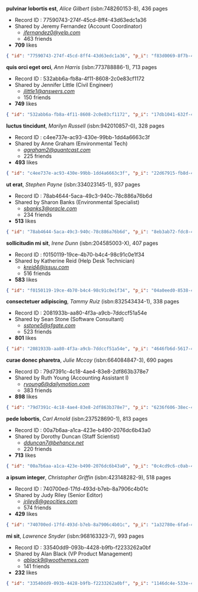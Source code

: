 **pulvinar lobortis est**,  *Alice Gilbert* (isbn:748260153-8), 436 pages

- Record ID : 77590743-274f-45cd-8ff4-43d63edc1a36
- Shared by Jeremy Fernandez (Account Coordinator)
  - *jfernandez0@yelp.com*
  - 463 friends
- **709** likes

```json
{ "id": "77590743-274f-45cd-8ff4-43d63edc1a36", "p_i": "f83d0069-8f7b-4824-b335-af9a78015b63", "b_a": "Alice Gilbert", "b_n": "pulvinar lobortis est", "isbn": "748260153-8", "ps": 436, "ls": 709, "p_s": 463, "p_n": "Jeremy Fernandez", "p_e": "jfernandez0@yelp.com", "p_j": "Account Coordinator" }

```
 
**quis orci eget orci**,  *Ann Harris* (isbn:773788886-1), 713 pages

- Record ID : 532abb6a-fb8a-4f11-8608-2c0e83cf1172
- Shared by Jennifer Little (Civil Engineer)
  - *jlittle1@answers.com*
  - 150 friends
- **749** likes

```json
{ "id": "532abb6a-fb8a-4f11-8608-2c0e83cf1172", "p_i": "17db1041-632f-461c-a9cd-4eb9e8aa8dae", "b_a": "Ann Harris", "b_n": "quis orci eget orci", "isbn": "773788886-1", "ps": 713, "ls": 749, "p_s": 150, "p_n": "Jennifer Little", "p_e": "jlittle1@answers.com", "p_j": "Civil Engineer" }

```
 
**luctus tincidunt**,  *Marilyn Russell* (isbn:942010857-0), 328 pages

- Record ID : c4ee737e-ac93-430e-99bb-1dd4a6663c3f
- Shared by Anne Graham (Environmental Tech)
  - *agraham2@quantcast.com*
  - 225 friends
- **493** likes

```json
{ "id": "c4ee737e-ac93-430e-99bb-1dd4a6663c3f", "p_i": "22d67915-fb8d-4a9e-83f9-d3f52d91e5ac", "b_a": "Marilyn Russell", "b_n": "luctus tincidunt", "isbn": "942010857-0", "ps": 328, "ls": 493, "p_s": 225, "p_n": "Anne Graham", "p_e": "agraham2@quantcast.com", "p_j": "Environmental Tech" }

```
 
**ut erat**,  *Stephen Payne* (isbn:334023145-1), 937 pages

- Record ID : 78ab4644-5aca-49c3-940c-78c886a76b6d
- Shared by Sharon Banks (Environmental Specialist)
  - *sbanks3@oracle.com*
  - 234 friends
- **513** likes

```json
{ "id": "78ab4644-5aca-49c3-940c-78c886a76b6d", "p_i": "8eb3ab72-fdc8-4836-95f5-9c6e0b594468", "b_a": "Stephen Payne", "b_n": "ut erat", "isbn": "334023145-1", "ps": 937, "ls": 513, "p_s": 234, "p_n": "Sharon Banks", "p_e": "sbanks3@oracle.com", "p_j": "Environmental Specialist" }

```
 
**sollicitudin mi sit**,  *Irene Dunn* (isbn:204585003-X), 407 pages

- Record ID : f0150119-19ce-4b70-b4c4-98c91c0e1f34
- Shared by Katherine Reid (Help Desk Technician)
  - *kreid4@issuu.com*
  - 516 friends
- **583** likes

```json
{ "id": "f0150119-19ce-4b70-b4c4-98c91c0e1f34", "p_i": "04a0eed0-8538-4625-96de-fadd68c704b0", "b_a": "Irene Dunn", "b_n": "sollicitudin mi sit", "isbn": "204585003-X", "ps": 407, "ls": 583, "p_s": 516, "p_n": "Katherine Reid", "p_e": "kreid4@issuu.com", "p_j": "Help Desk Technician" }

```
 
**consectetuer adipiscing**,  *Tammy Ruiz* (isbn:832543434-1), 338 pages

- Record ID : 2081933b-aa80-4f3a-a9cb-7ddccf51a54e
- Shared by Sean Stone (Software Consultant)
  - *sstone5@sfgate.com*
  - 523 friends
- **801** likes

```json
{ "id": "2081933b-aa80-4f3a-a9cb-7ddccf51a54e", "p_i": "4646fb6d-5617-47ca-ba9a-b81d160a0ef6", "b_a": "Tammy Ruiz", "b_n": "consectetuer adipiscing", "isbn": "832543434-1", "ps": 338, "ls": 801, "p_s": 523, "p_n": "Sean Stone", "p_e": "sstone5@sfgate.com", "p_j": "Software Consultant"}

```
 
**curae donec pharetra**,  *Julie Mccoy* (isbn:664084847-3), 690 pages

- Record ID : 79d7391c-4c18-4ae4-83e8-2df863b378e7
- Shared by Ruth Young (Accounting Assistant I)
  - *ryoung6@dailymotion.com*
  - 383 friends
- **898** likes

```json
{ "id": "79d7391c-4c18-4ae4-83e8-2df863b378e7", "p_i": "6236f606-38ec-4622-a950-e4500ce6c9f5", "b_a": "Julie Mccoy", "b_n": "curae donec pharetra", "isbn": "664084847-3", "ps": 690, "ls": 898, "p_s": 383, "p_n": "Ruth Young", "p_e": "ryoung6@dailymotion.com", "p_j": "Accounting Assistant I"}

```
 
**pede lobortis**,  *Carl Arnold* (isbn:237528690-1), 813 pages

- Record ID : 00a7b6aa-a1ca-423e-b490-2076dc6b43a0
- Shared by Dorothy Duncan (Staff Scientist)
  - *dduncan7@behance.net*
  - 220 friends
- **713** likes

```json
{ "id": "00a7b6aa-a1ca-423e-b490-2076dc6b43a0", "p_i": "0c4cd9c6-c0ab-4f11-824a-065b4eaa4ae1", "b_a": "Carl Arnold", "b_n": "pede lobortis", "isbn": "237528690-1", "ps": 813, "ls": 713, "p_s": 220, "p_n": "Dorothy Duncan", "p_e": "dduncan7@behance.net", "p_j": "Staff Scientist" }

```
 
**a ipsum integer**,  *Christopher Griffin* (isbn:423148282-9), 518 pages

- Record ID : 740700ed-17fd-493d-b7eb-8a7906c4b01c
- Shared by Judy Riley (Senior Editor)
  - *jriley8@geocities.com*
  - 574 friends
- **429** likes

```json
{ "id": "740700ed-17fd-493d-b7eb-8a7906c4b01c", "p_i": "1a32780e-6fad-4973-9a6a-46ba07e8393d", "b_a": "Christopher Griffin", "b_n": "a ipsum integer", "isbn": "423148282-9", "ps": 518, "ls": 429, "p_s": 574, "p_n": "Judy Riley", "p_e": "jriley8@geocities.com", "p_j": "Senior Editor" }

```
 
**mi sit**,  *Lawrence Snyder* (isbn:968163323-7), 993 pages

- Record ID : 33540dd9-093b-4428-b9fb-f2233262a0bf
- Shared by Alan Black (VP Product Management)
  - *ablack9@woothemes.com*
  - 141 friends
- **232** likes

```json
{ "id": "33540dd9-093b-4428-b9fb-f2233262a0bf", "p_i": "1146dc4e-533e-4e53-95c6-bb2775407fe6", "b_a": "Lawrence Snyder", "b_n": "mi sit", "isbn": "968163323-7", "ps": 993, "ls": 232, "p_s": 141, "p_n": "Alan Black", "p_e": "ablack9@woothemes.com", "p_j": "VP Product Management" }

```
 
